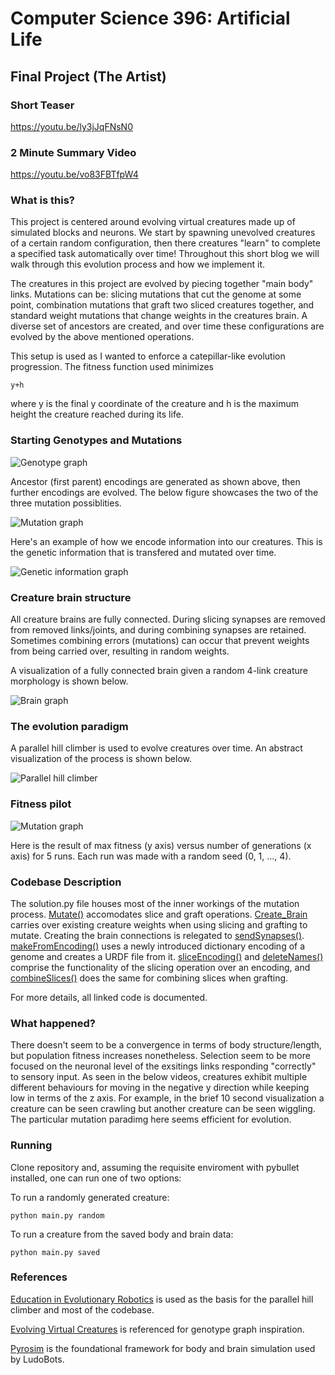 # Computer Science 396: Artificial Life

## Final Project (The Artist)

### Short Teaser
https://youtu.be/ly3jJqFNsN0

### 2 Minute Summary Video
https://youtu.be/vo83FBTfpW4

### What is this?
This project is centered around evolving virtual creatures made up of simulated blocks and neurons. We start by spawning unevolved creatures of a certain random configuration, then there creatures "learn" to complete a specified task automatically over time! Throughout this short blog we will walk through this evolution process and how we implement it.

The creatures in this project are evolved by piecing together "main body" links. Mutations can be: slicing mutations that cut the genome at some point, combination mutations that graft two sliced creatures together, and standard weight mutations that change weights in the creatures brain. A diverse set of ancestors are created, and over time these configurations are evolved by the above mentioned operations.

This setup is used as I wanted to enforce a catepillar-like evolution progression. The fitness function used minimizes 
```
y+h
```
where y is the final y coordinate of the creature and h is the maximum height the creature reached during its life.

### Starting Genotypes and Mutations
![Genotype graph](./figures/diagram1.png)

Ancestor (first parent) encodings are generated as shown above, then further encodings are evolved. The below figure showcases the two of the three mutation possiblities.

![Mutation graph](./figures/diagram2.png)

Here's an example of how we encode information into our creatures. This is the genetic information that is transfered and mutated over time.

![Genetic information graph](./figures/diagram5.png)

### Creature brain structure
All creature brains are fully connected. During slicing synapses are removed from removed links/joints, and during combining synapses are retained. Sometimes combining errors (mutations) can occur that prevent weights from being carried over, resulting in random weights.

A visualization of a fully connected brain given a random 4-link creature morphology is shown below.

![Brain graph](./figures/diagram3.png)

### The evolution paradigm

A parallel hill climber is used to evolve creatures over time. An abstract visualization of the process is shown below.

![Parallel hill climber](./figures/diagram4.png)

### Fitness pilot
![Mutation graph](./figures/fitness.png)

Here is the result of max fitness (y axis) versus number of generations (x axis) for 5 runs. Each run was made with a random seed (0, 1, ..., 4).

### Codebase Description
The solution.py file houses most of the inner workings of the mutation process. [Mutate()](solution.py#L37) accomodates slice and graft operations. [Create_Brain](solution.py#L80) carries over existing creature weights when using slicing and grafting to mutate. Creating the brain connections is relegated to [sendSynapses()](solution.py#L113). [makeFromEncoding()](solution.py#L129) uses a newly introduced dictionary encoding of a genome and creates a URDF file from it. [sliceEncoding()](solution.py#L150) and [deleteNames()](solution.py#L167) comprise the functionality of the slicing operation over an encoding, and [combineSlices()](solution.py#L191) does the same for combining slices when grafting.

For more details, all linked code is documented.

### What happened?
There doesn't seem to be a convergence in terms of body structure/length, but population fitness increases nonetheless.  Selection seem to be more focused on the neuronal level of the exsitings links responding "correctly" to sensory input. As seen in the below videos, creatures exhibit multiple different behaviours for moving in the negative y direction while keeping low in terms of the z axis. For example, in the brief 10 second visualization a creature can be seen crawling but another creature can be seen wiggling. The particular mutation paradimg here seems efficient for evolution.

### Running
Clone repository and, assuming the requisite enviroment with pybullet installed, one can run one of two options:

To run a randomly generated creature:
```
python main.py random
```

To run a creature from the saved body and brain data:
```
python main.py saved
```

### References
[Education in Evolutionary Robotics](https://www.reddit.com/r/ludobots/) is used as the basis for the parallel hill climber and most of the codebase.

[Evolving Virtual Creatures](https://www.karlsims.com/papers/siggraph94.pdf) is referenced for genotype graph inspiration.

[Pyrosim](https://ccappelle.github.io/pyrosim/) is the foundational framework for body and brain simulation used by LudoBots.
